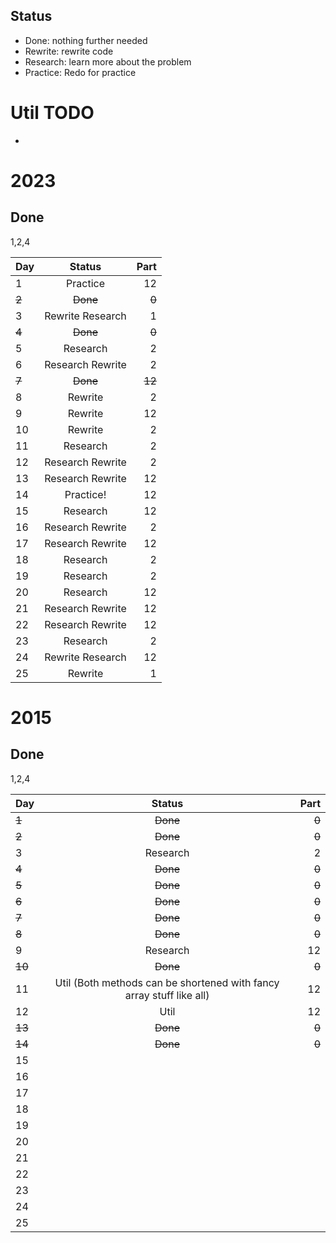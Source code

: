 ## Status

- Done: nothing further needed
- Rewrite: rewrite code
- Research: learn more about the problem
- Practice: Redo for practice

# Util TODO

- 

# 2023
## Done
1,2,4

| Day | Status | Part |
|  -  |     :-:    |   -:  |
|  1  | Practice | 12 |
|  ~~2~~  |    ~~Done~~   |   ~~0~~ |
|  3  | Rewrite Research | 1 |
|  ~~4~~  | ~~Done~~ | ~~0~~ |
|  5  | Research | 2 |
|  6  | Research Rewrite | 2 |
|  ~~7~~  | ~~Done~~ | ~~12~~ |
|  8  | Rewrite | 2 |
|  9  | Rewrite | 12 |
|  10  | Rewrite | 2 |
|  11  | Research | 2 |
|  12  | Research Rewrite | 2 |
|  13  | Research Rewrite | 12 |
|  14  | Practice! | 12 |
|  15  | Research | 12 |
|  16  | Research Rewrite | 2 |
|  17  | Research Rewrite | 12 |
|  18  | Research | 2 |
|  19  | Research | 2 |
|  20  | Research | 12 |
|  21  | Research Rewrite | 12 |
|  22  | Research Rewrite | 12 |
|  23  | Research | 2 |
|  24  | Rewrite Research | 12 |
|  25  | Rewrite | 1 |

# 2015
## Done
1,2,4

| Day | Status | Part |
|  -  |     :-:    |   -:  |
|  ~~1~~  | ~~Done~~ | ~~0~~ |
|  ~~2~~  | ~~Done~~ | ~~0~~ |
|  3  |  Research  | 2  |
|  ~~4~~  | ~~Done~~ | ~~0~~ |
|  ~~5~~  | ~~Done~~ | ~~0~~ |
|  ~~6~~  | ~~Done~~ | ~~0~~ |
|  ~~7~~  | ~~Done~~ | ~~0~~ |
|  ~~8~~  | ~~Done~~ | ~~0~~ |
|  9  | Research | 12 |
|  ~~10~~  | ~~Done~~ | ~~0~~ |
|  11  | Util (Both methods can be shortened with fancy array stuff like all) | 12 |
|  12  | Util | 12 |
|  ~~13~~  | ~~Done~~ | ~~0~~ |
|  ~~14~~  | ~~Done~~  | ~~0~~ |
|  15  |  | |
|  16  |  | |
|  17  |  | |
|  18  |  | |
|  19  |  | |
|  20  |  | |
|  21  |  | |
|  22  |  | |
|  23  |  | |
|  24  |  | |
|  25  |  | |






<!-- 
| Day | Status | Part |
|  -  |     :-:    |   -:  |
|  1  |  |  |
|  2  |       |    |
|  3  |    |  |
|  4  |  | |
|  5  |  | |
|  6  |  | |
|  7  |  | |
|  8  |  | |
|  9  |  | |
|  10  |  | |
|  11  |  | |
|  12  |  | |
|  13  |  | |
|  14  |  | |
|  15  |  | |
|  16  |  | |
|  17  |  | |
|  18  |  | |
|  19  |  | |
|  20  |  | |
|  21  |  | |
|  22  |  | |
|  23  |  | |
|  24  |  | |
|  25  |  | | -->